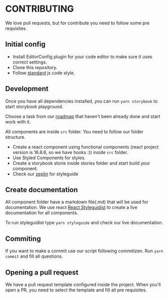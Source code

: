 # CONTRIBUTING

We love pull requests, but for contribute you need to follow some pre requisites.


## Initial config

- Install EditorConfig plugin for your code editor to make sure it uses correct settings.
- Clone this repository.
- Follow [standard](https://standardjs.com/) js code style.

## Development

Once you have all dependencies installed, you can run `yarn storybook` to start storybook playground.

Choose a task from our [roadmap](#roadmap) that haven't been already done and start work with it.

All components are inside `src` folder. You need to follow our folder structure.

- Create a react component using functional components (react project version is 16.8.6, so we have hooks :)) inside `src` folder.
- Use Styled Components for styles.
- Create a storybook storie inside stories folder and start build your component.
- Check our [zeplin](https://app.zeplin.io/project/5cbf466cd45ec65486ec3c78/dashboard) for styleguide

## Create documentation

All component folder have a markdown file(.md) that will be used for documentation. We use react [React Styleguidist](https://github.com/styleguidist/react-styleguidist) to create a live documentation for all components.

To run styleguidist type `yarn styleguide` and check our live documentation.


## Commiting

If you want to make a  commit use our script following commitizen. Run `yarn commit` and fill all questions.

## Opening a pull request

We have a pull request template configured inside the project. When you'll open a PR, you need to select the template and fill all pre requisites.
